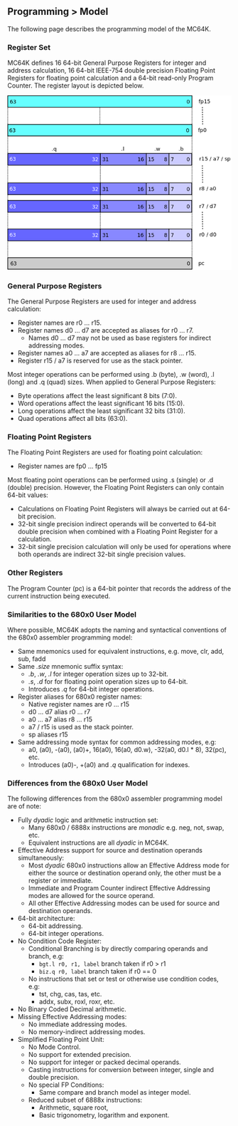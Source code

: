 ## Programming > Model

The following page describes the programming model of the MC64K.

### Register Set

MC64K defines 16 64-bit General Purpose Registers for integer and address calculation, 16 64-bit IEEE-754 double precision Floating Point Registers for floating point calculation and a 64-bit read-only Program Counter. The register layout is depicted below.

![registers](./images/registers.png)

### General Purpose Registers

The General Purpose Registers are used for integer and address calculation:

* Register names are r0 ... r15.
* Register names d0 ... d7 are accepted as aliases for r0 ... r7.
    - Names d0 ... d7 may not be used as base registers for indirect addressing modes.
* Register names a0 ... a7 are accepted as aliases for r8 ... r15.
* Register r15 / a7 is reserved for use as the stack pointer.

Most integer operations can be performed using .b (byte), .w (word), .l (long) and .q (quad) sizes. When applied to General Purpose Registers:

* Byte operations affect the least significant 8 bits (7:0).
* Word operations affect the least significant 16 bits (15:0).
* Long operations affect the least significant 32 bits (31:0).
* Quad operations affect all bits (63:0).

### Floating Point Registers

The Floating Point Registers are used for floating point calculation:

* Register names are fp0 ... fp15

Most floating point operations can be performed using .s (single) or .d (double) precision. However, the Floating Point Registers can only contain 64-bit values:

* Calculations on Floating Point Registers will always be carried out at 64-bit precision.
* 32-bit single precision indirect operands will be converted to 64-bit double precision when combined with a Floating Point Register for a calculation.
* 32-bit single precision calculation will only be used for operations where both operands are indirect 32-bit single precision values.

### Other Registers

The Program Counter (pc) is a 64-bit pointer that records the address of the current instruction being executed.

### Similarities to the 680x0 User Model

Where possible, MC64K adopts the naming and syntactical conventions of the 680x0 assembler programming model:

* Same mnemonics used for equivalent instructions, e.g. move, clr, add, sub, fadd
* Same _.size_ mnemonic suffix syntax:
    - _.b_, _.w_, _.l_ for integer operation sizes up to 32-bit.
    - _.s_, _.d_ for for floating point operation sizes up to 64-bit.
    - Introduces _.q_ for 64-bit integer operations.
* Register aliases for 680x0 register names:
    - Native register names are r0 ... r15
    - d0 ... d7 alias r0 ... r7
    - a0 ... a7 alias r8 ... r15
    - a7 / r15 is used as the stack pointer.
    - sp aliases r15
* Same addressing mode syntax for common addressing modes, e.g:
    - a0, (a0), -(a0), (a0)+, 16(a0), 16(a0, d0.w), -32(a0, d0.l * 8), 32(pc), etc.
    - Introduces (a0)-, +(a0) and _.q_ qualification for indexes.

### Differences from the 680x0 User Model

The following differences from the 680x0 assembler programming model are of note:

* Fully _dyadic_ logic and arithmetic instruction set:
    - Many 680x0 / 6888x instructions are _monadic_ e.g. neg, not, swap, etc.
    - Equivalent instructions are all _dyadic_ in MC64K.
* Effective Address support for source and destination operands simultaneously:
    - Most _dyadic_ 680x0 instructions allow an Effective Address mode for either the source or destination operand only, the other must be a register or immediate.
    - Immediate and Program Counter indirect Effective Addressing modes are allowed for the source operand.
    - All other Effective Addressing modes can be used for source and destination operands.
* 64-bit architecture:
    - 64-bit addressing.
    - 64-bit integer operations.
* No Condition Code Register:
    - Conditional Branching is by directly comparing operands and branch, e.g:
        - `bgt.l r0, r1, label` branch taken if r0 > r1
        - `biz.q r0, label` branch taken if r0 == 0
    - No instructions that set or test or otherwise use condition codes, e.g:
        - tst, chg, cas, tas, etc.
        - addx, subx, roxl, roxr, etc.
* No Binary Coded Decimal arithmetic.
* Missing Effective Addressing modes:
    - No immediate addressing modes.
    - No memory-indirect addressing modes.
* Simplified Floating Point Unit:
    - No Mode Control.
    - No support for extended precision.
    - No support for integer or packed decimal operands.
    - Casting instructions for conversion between integer, single and double precision.
    - No special FP Conditions:
        - Same compare and branch model as integer model.
    - Reduced subset of 6888x instructions:
        - Arithmetic, square root,
        - Basic trigonometry, logarithm and exponent.

